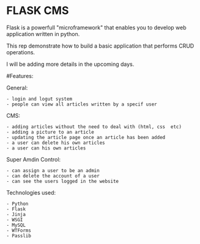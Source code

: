 # FLASK CMS
Flask is a powerfull "microframework" that enables you to develop web application written in python.

This rep demonstrate how to build a basic application that performs CRUD operations.

I will be adding more details in the upcoming days.

#Features:

General:
   
    - login and logut system    
    - people can view all articles written by a specif user
  
CMS:

    - adding articles without the need to deal with (html, css  etc)
    - adding a picture to an article
    - updating the article page once an article has been added
    - a user can delete his own articles
    - a user can his own articles 
  
Super Amdin Control:

    - can assign a user to be an admin
    - can delete the account of a user
    - can see the users logged in the website


Technologies used:

    - Python
    - Flask
    - Jinja
    - WSGI
    - MySQL
    - WTForms
    - Passlib